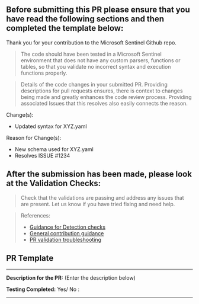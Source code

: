 ## Before submitting this PR please ensure that you have read the following sections and then completed the template below:

Thank you for your contribution to the Microsoft Sentinel Github repo.

> The code should have been tested in a Microsoft Sentinel environment that does not have any custom parsers, functions or tables, so that you validate no incorrect syntax and execution functions properly.

> Details of the code changes in your submitted PR.  Providing descriptions for pull requests ensures, there is context to changes being made and greatly enhances the code review process.  Providing associated Issues that this resolves also easily connects the reason.
   
   Change(s):
   - Updated syntax for XYZ.yaml

   Reason for Change(s):
   - New schema used for XYZ.yaml
   - Resolves ISSUE #1234

## After the submission has been made, please look at the Validation Checks:

> Check that the validations are passing and address any issues that are present. Let us know if you have tried fixing and need help.

> References: 
> - [Guidance for Detection checks](https://github.com/Azure/Azure-Sentinel#pull-request-detection-template-structure-validation-check)
> - [General contribution guidance](https://github.com/Azure/Azure-Sentinel/wiki#what-can-you-contribute-and-how-can-you-create-contributions)
> - [PR validation troubleshooting](https://github.com/Azure/Azure-Sentinel#pull-request)

## PR Template

-----------------------------------------------------------------------------------------------------------
 **Description for the PR:**
  (Enter the description below)


**Testing Completed:**
  Yes/ No : 


-----------------------------------------------------------------------------------------------------------